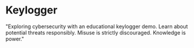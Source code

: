 # Keylogger
"Exploring cybersecurity with an educational keylogger demo. Learn about potential threats responsibly. Misuse is strictly discouraged. Knowledge is power."
